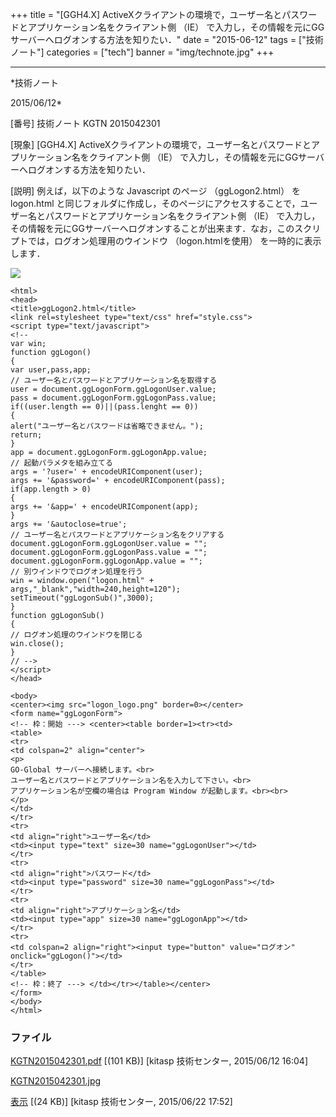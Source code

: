 ﻿+++
title = "[GGH4.X] ActiveXクライアントの環境で，ユーザー名とパスワードとアプリケーション名をクライアント側 （IE） で入力し，その情報を元にGGサーバーへログオンする方法を知りたい．"
date = "2015-06-12"
tags = ["技術ノート"]
categories = ["tech"]
banner = "img/technote.jpg"
+++

-----------------------------------------------------------------------------------------------------------------------------

*技術ノート

2015/06/12*


[番号]
技術ノート KGTN 2015042301

[現象]
[GGH4.X]
ActiveXクライアントの環境で，ユーザー名とパスワードとアプリケーション名をクライアント側
（IE） で入力し，その情報を元にGGサーバーへログオンする方法を知りたい．

[説明]
例えば，以下のような Javascript のページ （ggLogon2.html） を logon.html
と同じフォルダに作成し，そのページにアクセスすることで，ユーザー名とパスワードとアプリケーション名をクライアント側
（IE）
で入力し，その情報を元にGGサーバーへログオンすることが出来ます．なお，このスクリプトでは，ログオン処理用のウインドウ
（logon.htmlを使用） を一時的に表示します．

![](http://techreport.kitasp.net/attachments/download/2046/KGTN2015042301.jpg)

    <html>
    <head>
    <title>ggLogon2.html</title>
    <link rel=stylesheet type="text/css" href="style.css">
    <script type="text/javascript">
    <!--
    var win;
    function ggLogon()
    {
    var user,pass,app;
    // ユーザー名とパスワードとアプリケーション名を取得する
    user = document.ggLogonForm.ggLogonUser.value;
    pass = document.ggLogonForm.ggLogonPass.value;
    if((user.length == 0)||(pass.lenght == 0))
    {
    alert("ユーザー名とパスワードは省略できません。");
    return;
    }
    app = document.ggLogonForm.ggLogonApp.value;
    // 起動パラメタを組み立てる
    args = '?user=' + encodeURIComponent(user);
    args += '&password=' + encodeURIComponent(pass);
    if(app.length > 0)
    {
    args += '&app=' + encodeURIComponent(app);
    }
    args += '&autoclose=true';
    // ユーザー名とパスワードとアプリケーション名をクリアする
    document.ggLogonForm.ggLogonUser.value = "";
    document.ggLogonForm.ggLogonPass.value = "";
    document.ggLogonForm.ggLogonApp.value = "";
    // 別ウインドウでログオン処理を行う
    win = window.open("logon.html" + args,"_blank","width=240,height=120");
    setTimeout("ggLogonSub()",3000);
    }
    function ggLogonSub()
    {
    // ログオン処理のウインドウを閉じる
    win.close();
    }
    // -->
    </script>
    </head>

    <body>
    <center><img src="logon_logo.png" border=0></center>
    <form name="ggLogonForm">
    <!-- 枠：開始 ---> <center><table border=1><tr><td>
    <table>
    <tr>
    <td colspan=2" align="center">
    <p>
    GO-Global サーバーへ接続します。<br>
    ユーザー名とパスワードとアプリケーション名を入力して下さい。<br>
    アプリケーション名が空欄の場合は Program Window が起動します。<br><br>
    </p>
    </td>
    </tr>
    <tr>
    <td align="right">ユーザー名</td>
    <td><input type="text" size=30 name="ggLogonUser"></td>
    </tr>
    <tr>
    <td align="right">パスワード</td>
    <td><input type="password" size=30 name="ggLogonPass"></td>
    </tr>
    <tr>
    <td align="right">アプリケーション名</td>
    <td><input type="app" size=30 name="ggLogonApp"></td>
    </tr>
    <tr>
    <td colspan=2 align="right"><input type="button" value="ログオン" 
    onclick="ggLogon()"></td>
    </tr>
    </table>
    <!-- 枠：終了 ---> </td></tr></table></center>
    </form>
    </body>
    </html>


### ファイル

 
 


[KGTN2015042301.pdf](http://techreport.kitasp.net/attachments/download/1901/KGTN2015042301.pdf)
 [(101 KB)] [kitasp 技術センター, 2015/06/12
16:04]

[KGTN2015042301.jpg](http://techreport.kitasp.net/attachments/download/2046/KGTN2015042301.jpg)

[表示](http://techreport.kitasp.net/attachments/2046/KGTN2015042301.jpg "表示")
 [(24 KB)] [kitasp 技術センター, 2015/06/22
17:52]


 


 

